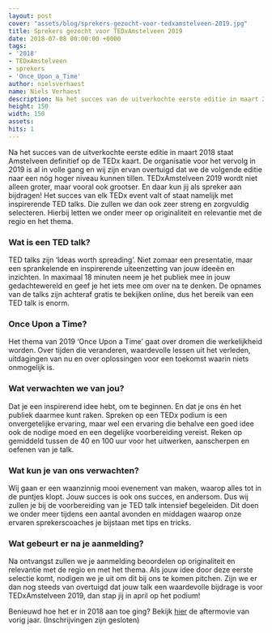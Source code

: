 ```yaml
---
layout: post
cover: "assets/blog/sprekers-gezocht-voor-tedxamstelveen-2019.jpg"
title: Sprekers gezocht voor TEDxAmstelveen 2019
date: 2018-07-08 00:00:00 +0000
tags:
- '2018'
- TEDxAmstelveen
- sprekers
- 'Once_Upon_a_Time'
author: nielsverhaest
name: Niels Verhaest
description: Na het succes van de uitverkochte eerste editie in maart 2018 staat Amstelveen definitief op de TEDx kaart. De organisatie voor het vervolg in 2019 is al in volle gang en wij zijn ervan overtuigd dat we de volgende editie naar een nóg hoger niveau kunnen tillen. TEDxAmstelveen 2019 wordt niet alleen groter, maar vooral ook grootser. En daar kun jij als spreker aan bijdragen!
height: 150
width: 150
assets:  
hits: 1
---
```


Na het succes van de uitverkochte eerste editie in maart 2018 staat Amstelveen definitief op de TEDx kaart. De organisatie voor het vervolg in 2019 is al in volle gang en wij zijn ervan overtuigd dat we de volgende editie naar een nóg hoger niveau kunnen tillen. TEDxAmstelveen 2019 wordt niet alleen groter, maar vooral ook grootser. En daar kun jij als spreker aan bijdragen!
Het succes van elk TEDx event valt of staat namelijk met inspirerende TED talks. Die zullen we dan ook zeer streng en zorgvuldig selecteren. Hierbij letten we onder meer op originaliteit en relevantie met de regio en het thema.

### Wat is een TED talk?

TED talks zijn ‘Ideas worth spreading’. Niet zomaar een presentatie, maar een sprankelende en inspirerende uiteenzetting van jouw ideeën en inzichten. In maximaal 18 minuten neem je het publiek mee in jouw gedachtewereld en geef je het iets mee om over na te denken. De opnames van de talks zijn achteraf gratis te bekijken online, dus het bereik van een TED talk is enorm.

### Once Upon a Time?

Het thema van 2019 ‘Once Upon a Time’ gaat over dromen die werkelijkheid worden. Over tijden die veranderen, waardevolle lessen uit het verleden, uitdagingen van nu en over oplossingen voor een toekomst waarin niets onmogelijk is.

### Wat verwachten we van jou?

Dat je een inspirerend idee hebt, om te beginnen. En dat je ons én het publiek daarmee kunt raken. Spreken op een TEDx podium is een onvergetelijke ervaring, maar wel een ervaring die behalve een goed idee ook de nodige moed en een degelijke voorbereiding vereist. Reken op gemiddeld tussen de 40 en 100 uur voor het uitwerken, aanscherpen en oefenen van je talk.

### Wat kun je van ons verwachten?

Wij gaan er een waanzinnig mooi evenement van maken, waarop alles tot in de puntjes klopt. Jouw succes is ook ons succes, en andersom. Dus wij zullen je bij de voorbereiding van je TED talk intensief begeleiden. Dit doen we onder meer tijdens een aantal avonden en middagen waarop onze ervaren sprekerscoaches je bijstaan met tips en tricks.


### Wat gebeurt er na je aanmelding?

Na ontvangst zullen we je aanmelding beoordelen op originaliteit en relevantie met de regio en met het thema. Als jouw idee door deze eerste selectie komt, nodigen we je uit om dit bij ons te komen pitchen. Zijn we er dan nog steeds van overtuigd dat jouw talk een waardevolle bijdrage is voor TEDxAmstelveen 2019, dan stap jij in april op het podium!

Benieuwd hoe het er in 2018 aan toe ging? Bekijk [hier](https://www.youtube.com/watch?v=O5ERrI1vyKQ) de aftermovie van vorig jaar. (Inschrijvingen zijn gesloten)
